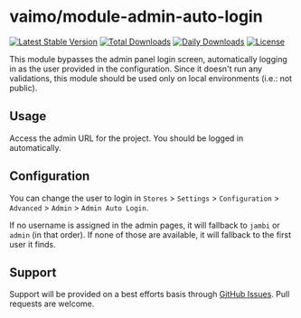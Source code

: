 # vaimo/module-admin-auto-login

[![Latest Stable Version](https://poser.pugx.org/vaimo/module-admin-auto-login/v/stable)](https://packagist.org/packages/vaimo/module-admin-auto-login)
[![Total Downloads](https://poser.pugx.org/vaimo/module-admin-auto-login/downloads)](https://packagist.org/packages/vaimo/module-admin-auto-login)
[![Daily Downloads](https://poser.pugx.org/vaimo/module-admin-auto-login/d/daily)](https://packagist.org/packages/vaimo/module-admin-auto-login)
[![License](https://poser.pugx.org/vaimo/module-admin-auto-login/license)](https://packagist.org/packages/vaimo/module-admin-auto-login)

This module bypasses the admin panel login screen, automatically logging in as
the user provided in the configuration. Since it doesn't run any validations,
this module should be used only on local environments (i.e.: not public).

## Usage

Access the admin URL for the project. You should be logged in automatically.

## Configuration

You can change the user to login in `Stores` > `Settings` > `Configuration` >
`Advanced` > `Admin` > `Admin Auto Login`.

If no username is assigned in the admin pages, it will fallback to `jambi` or
`admin` (in that order). If none of those are available, it will fallback to the
first user it finds.

## Support

Support will be provided on a best efforts basis through [GitHub Issues](1).
Pull requests are welcome.

 [1]: https://github.com/vaimo/module-admin-auto-login/issues
